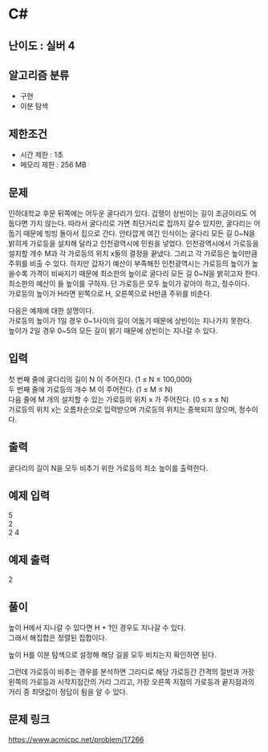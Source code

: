 # C#

## 난이도 : 실버 4

## 알고리즘 분류
  - 구현
  - 이분 탐색

## 제한조건
  - 시간 제한 : 1초
  - 메모리 제한 : 256 MB

## 문제
인하대학교 후문 뒤쪽에는 어두운 굴다리가 있다. 겁쟁이 상빈이는 길이 조금이라도 어둡다면 가지 않는다. 따라서 굴다리로 가면 최단거리로 집까지 갈수 있지만, 굴다리는 어둡기 때문에 빙빙 돌아서 집으로 간다. 안타깝게 여긴 인식이는 굴다리 모든 길 0~N을 밝히게 가로등을 설치해 달라고 인천광역시에 민원을 넣었다. 인천광역시에서 가로등을 설치할 개수 M과 각 가로등의 위치 x들의 결정을 끝냈다. 그리고 각 가로등은 높이만큼 주위를 비출 수 있다. 하지만 갑자기 예산이 부족해진 인천광역시는 가로등의 높이가 높을수록 가격이 비싸지기 때문에 최소한의 높이로 굴다리 모든 길 0~N을 밝히고자 한다. 최소한의 예산이 들 높이를 구하자. 단 가로등은 모두 높이가 같아야 하고, 정수이다.<br/>
가로등의 높이가 H라면 왼쪽으로 H, 오른쪽으로 H만큼 주위를 비춘다.<br/>


다음은 예제에 대한 설명이다.<br/>
가로등의 높이가 1일 경우 0~1사이의 길이 어둡기 때문에 상빈이는 지나가지 못한다.<br/>
높이가 2일 경우 0~5의 모든 길이 밝기 때문에 상빈이는 지나갈 수 있다.<br/>


## 입력
첫 번째 줄에 굴다리의 길이 N 이 주어진다. (1 ≤ N ≤ 100,000)<br/>
두 번째 줄에 가로등의 개수 M 이 주어진다. (1 ≤ M ≤ N)<br/>
다음 줄에 M 개의 설치할 수 있는 가로등의 위치 x 가 주어진다. (0 ≤ x ≤ N)<br/>
가로등의 위치 x는 오름차순으로 입력받으며 가로등의 위치는 중복되지 않으며, 정수이다.<br/>


## 출력
굴다리의 길이 N을 모두 비추기 위한 가로등의 최소 높이를 출력한다.<br/>


## 예제 입력
5<br/>
2<br/>
2 4<br/>


## 예제 출력
2<br/>


## 풀이
높이 H에서 지나갈 수 있다면 H + 1인 경우도 지나갈 수 있다.<br/>
그래서 해집합은 정렬된 집합이다.<br/>


높이 H를 이분 탐색으로 설정해 해당 길을 모두 비치는지 확인하면 된다.<br/>


그런데 가로등이 비추는 경우를 분석하면 그리디로 해당 가로등간 간격의 절반과 가장 왼쪽의 가로등과 시작지점간의 거리 그리고, 가장 오른쪽 지점의 가로등과 끝지점과의 거리 중 최댓값이 정답이 됨을 알 수 있다.<br/>


## 문제 링크
https://www.acmicpc.net/problem/17266